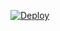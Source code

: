 [![Deploy](https://www.herokucdn.com/deploy/button.svg)](https://heroku.com/deploy?template=https://github.com/unkoun-number/rukibor)
